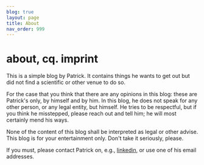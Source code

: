 ```yaml
---
blog: true
layout: page
title: About
nav_order: 999
---
```

  
# about, cq. imprint  
  
This is a simple blog by Patrick.  It contains things he wants to get out but did not find a scientific or other venue to do so.  
  
For the case that you think that there are any opinions in this blog: these are Patrick's only, by himself and by him.  In this blog, he does not speak for any other person, or any legal entity, but himself.  He tries to be respectful, but if you think he misstepped, please reach out and tell him; he will most certainly mend his ways.  
  
None of the content of this blog shall be interpreted as legal or other advise. This blog is for your entertainment only.  Don't take it seriously, please.  
  
If you must, please contact Patrick on, e.g., [linkedin](https://linkedin.com/in/smagt/), or use one of his email addresses.  
